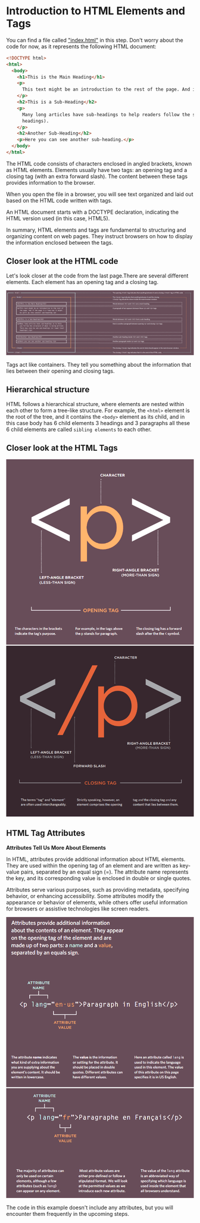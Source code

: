 # Introduction to HTML Elements and Tags

You can find a file called ["index.html"](./index.html) in this step. Don't worry about the code for now, as it represents the following HTML document:

```html
<!DOCTYPE html>
<html>
  <body>
    <h1>This is the Main Heading</h1>
    <p>
      This text might be an introduction to the rest of the page. And if the page is a long one, it might be split up into several sub-headings.
    </p>
    <h2>This is a Sub-Heading</h2>
    <p>
      Many long articles have sub-headings to help readers follow the structure of the content. There may even be sub-sub-headings (or lower-level
      headings).
    </p>
    <h2>Another Sub-Heading</h2>
    <p>Here you can see another sub-heading.</p>
  </body>
</html>
```

The HTML code consists of characters enclosed in angled brackets, known as HTML elements. Elements usually have two tags: an opening tag and a closing tag (with an extra forward slash). The content between these tags provides information to the browser.

When you open the file in a browser, you will see text organized and laid out based on the HTML code written with tags.

An HTML document starts with a DOCTYPE declaration, indicating the HTML version used (in this case, HTML5).

In summary, HTML elements and tags are fundamental to structuring and organizing content on web pages. They instruct browsers on how to display the information enclosed between the tags.

## Closer look at the HTML code

Let's look closer at the code from the last page.There are several different elements. Each element has an opening tag and a closing tag.

![closer look at code](./imgs/closer_look.png)

Tags act like containers. They tell you
something about the information that lies
between their opening and closing tags.

## Hierarchical structure

HTML follows a hierarchical structure, where elements are nested within each other to form a tree-like structure. For example, the `<html>` element is the root of the tree, and it contains the `<body>` element as its child, and in this case body has 6 child elements 3 headings and 3 paragraphs all these 6 child elements are called `sibling elements` to each other.

## Closer look at the HTML Tags

![opening tag](./imgs/opening_tag.png)
![closing tag](./imgs/closing_tag.png)

## HTML Tag Attributes

**Attributes Tell Us More About Elements**

In HTML, attributes provide additional information about HTML elements. They are used within the opening tag of an element and are written as key-value pairs, separated by an equal sign (=). The attribute name represents the key, and its corresponding value is enclosed in double or single quotes.

Attributes serve various purposes, such as providing metadata, specifying behavior, or enhancing accessibility. Some attributes modify the appearance or behavior of elements, while others offer useful information for browsers or assistive technologies like screen readers.

![attributes](./imgs/attributes.png)
![attributes_cont](./imgs/attributes_1.png)

The code in this example doesn't include any attributes, but you will encounter them frequently in the upcoming steps.
